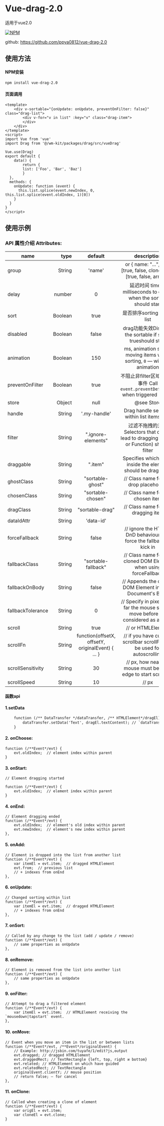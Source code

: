 # Vue-drag-2.0
  适用于vue2.0

[![NPM](https://nodei.co/npm/vue-drag-2.0.png)](https://nodei.co/npm/vue-drag-2.0/)

github: <https://github.com/ppya0812/vue-drag-2.0>

## 使用方法
  #### NPM安装
    npm install vue-drag-2.0
		

  #### 页面调用
```
<template>
	<div v-sortable="{onUpdate: onUpdate, preventOnFilter: false}" class="drag-list">
		<div v-for="v in list" :key="v" class="drag-item">
		</div>
	</div>
</template>
<script>
import Vue from 'vue'
import Drag from '@/wm-kit/packages/drag/src/vueDrag'

Vue.use(Drag)
export default {
	data() {
		return {
	    list: ['Foo', 'Bar', 'Baz']
		}
  },
  methods: {
    onUpdate: function (event) {
      this.list.splice(event.newIndex, 0, this.list.splice(event.oldIndex, 1)[0])
    }
  }
}
</script>
```

## 使用示例
<template>
	<div v-sortable="{onUpdate: onUpdate, preventOnFilter: false}" class="drag-list">
		<div v-for="v in list" :key="v" class="drag-item">
			{{v}}
		</div>
	</div>
</template>

<script>
import Vue from 'vue'
import Drag from '@/wm-kit/packages/drag/src/vueDrag'

Vue.use(Drag)
export default {
	data() {
		return {
	    list: ['Foo', 'Bar', 'Baz']
		}
  },
  methods: {
    onUpdate: function (event) {
      this.list.splice(event.newIndex, 0, this.list.splice(event.oldIndex, 1)[0])
    }
  }
}

</script>

<style>
	.drag-list {
		border: 1px solid #f6f6f6;
		width: 50%;
	}
	.drag-item {
		border-top: 1px solid #f6f6f6;
		height: 30px;
		line-height: 30px;
		background: #ccc;
	}
	.sortable-chosen {
		background: #f5f5f5;
	}

</style>

### API 属性介绍 Attributes:
name            |           type |  default   |                        description
--------------- | -------------: | :--------: | :--------------------------------------------------------:
group           |  String  |    'name'  |   or { name: "...", pull: [true, false, clone], put: [true, false, array] }
delay           |  number  |    0       |  延迟时间 time in milliseconds to define when the sorting should start
sort            |  Boolean |   true     |                 是否排序sorting inside list
disabled        |  Boolean |   false    |  drag功能失效Disables the sortable if set to trueshould start
animation       |  Boolean |   150      |  ms, animation speed moving items when sorting, `0` — without animation
preventOnFilter |  Boolean |  true |  不阻止非filter区域的默认事件 Call `event.preventDefault()` when triggered `filter`
store           |  Object  |  null    |  @see Store
handle          |  String  |         '.my-handle'   |Drag handle selector within list itemsfilter
filter        |  String|    ".ignore-elements"        |  过滤不拖拽的元素 Selectors that do not lead to dragging (String or Function) should filter
draggable        |  String|   ".item"         |Specifies which items inside the element should be draggable
ghostClass     |  String|   "sortable-ghost"| // Class name for the drop placeholder
chosenClass     |  String|  "sortable-chosen" |   // Class name for the chosen item
dragClass     |  String|   "sortable-drag"|  // Class name for the dragging item
dataIdAttr     |  String|   'data-id'| 
forceFallback     |  String|   false|  // ignore the HTML5 DnD behaviour and force the fallback to kick in
fallbackClass     |  String|  "sortable-fallback"|   // Class name for the cloned DOM Element when using forceFallback
fallbackOnBody     |  String|  false|   // Appends the cloned DOM Element into the Document's Body
fallbackTolerance     |  String|   0|  // Specify in pixels how far the mouse should move before it's considered as a drag.        
scroll     |  String|   true|  // or HTMLElement
scrollFn     |  String|   function(offsetX, offsetY, originalEvent) { ... }|  // if you have custom scrollbar scrollFn may be used for autoscrolling
scrollSensitivity     |  String|  30|  // px, how near the mouse must be to an edge to start scrolling.
scrollSpeed     |  String|  10| // px





#### 函数api
#### 1.setData
```html
	function (/** DataTransfer */dataTransfer, /** HTMLElement*/dragEl) {
		dataTransfer.setData('Text', dragEl.textContent); // `dataTransfer` object of HTML5 DragEvent
	}
```
#### 2. onChoose:
	function (/**Event*/evt) {
		evt.oldIndex;  // element index within parent
	}

#### 3. onStart: 
	// Element dragging started

	function (/**Event*/evt) {
		evt.oldIndex;  // element index within parent
	}

#### 4. onEnd: 
	// Element dragging ended
	function (/**Event*/evt) {
		evt.oldIndex;  // element's old index within parent
		evt.newIndex;  // element's new index within parent
	},

#### 5. onAdd: 
	// Element is dropped into the list from another list
	function (/**Event*/evt) {
		var itemEl = evt.item;  // dragged HTMLElement
		evt.from;  // previous list
		// + indexes from onEnd
	},

#### 6. onUpdate: 
	// Changed sorting within list
	function (/**Event*/evt) {
		var itemEl = evt.item;  // dragged HTMLElement
		// + indexes from onEnd
	},

#### 7. onSort: 
	// Called by any change to the list (add / update / remove)
	function (/**Event*/evt) {
		// same properties as onUpdate
	},

#### 8. onRemove: 
	// Element is removed from the list into another list
	function (/**Event*/evt) {
		// same properties as onUpdate
	},

#### 9. onFilter: 
	// Attempt to drag a filtered element
	function (/**Event*/evt) {
		var itemEl = evt.item;  // HTMLElement receiving the `mousedown|tapstart` event.
	},

#### 10. onMove: 
	// Event when you move an item in the list or between lists
	function (/**Event*/evt, /**Event*/originalEvent) {
		// Example: http://jsbin.com/tuyafe/1/edit?js,output
		evt.dragged; // dragged HTMLElement
		evt.draggedRect; // TextRectangle {left, top, right и bottom}
		evt.related; // HTMLElement on which have guided
		evt.relatedRect; // TextRectangle
		originalEvent.clientY; // mouse position
		// return false; — for cancel
	},

#### 11. onClone: 	
	// Called when creating a clone of element
	function (/**Event*/evt) {
		var origEl = evt.item;
		var cloneEl = evt.clone;
	}

